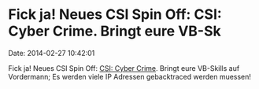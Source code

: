 Fick ja! Neues CSI Spin Off: CSI: Cyber Crime. Bringt eure VB-Sk
================================================================

Date: 2014-02-27 10:42:01

Fick ja! Neues CSI Spin Off: [CSI: Cyber
Crime](http://variety.com/2014/tv/news/original-csi-trio-reunites-for-cyber-crime-spinoff-1201110918/).
Bringt eure VB-Skills auf Vordermann; Es werden viele IP Adressen
gebacktraced werden muessen!
